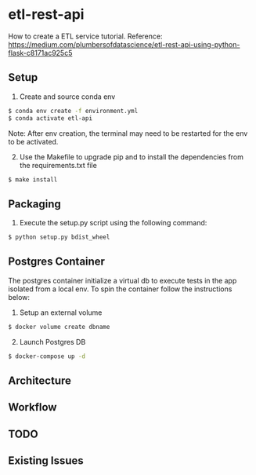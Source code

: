# etl-rest-api
How to create a ETL service tutorial.
Reference: https://medium.com/plumbersofdatascience/etl-rest-api-using-python-flask-c8171ac925c5


## Setup
1. Create and source conda env
```bash
$ conda env create -f environment.yml
$ conda activate etl-api
```
Note: After env creation, the terminal may need to be restarted for the env to be activated.

2. Use the Makefile to upgrade pip and to install the dependencies from the requirements.txt file
```bash
$ make install
```

## Packaging
1. Execute the setup.py script using the following command:
```bash
$ python setup.py bdist_wheel
```

## Postgres Container
The postgres container initialize a virtual db to execute tests in the app isolated from a local env.
To spin the container follow the instructions below:

1. Setup an external volume
```bash
$ docker volume create dbname
```

2. Launch Postgres DB
```bash 
$ docker-compose up -d
```

## Architecture


## Workflow


## TODO


## Existing Issues